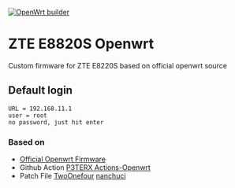 [![OpenWrt builder](https://github.com/srt19/ZTE-E8820S/actions/workflows/openwrt-builder.yml/badge.svg?event=release)](https://github.com/srt19/ZTE-E8820S/actions/workflows/openwrt-builder.yml)

# ZTE E8820S Openwrt
Custom firmware for ZTE E8220S based on official openwrt source

## Default login
```
URL = 192.168.11.1
user = root
no password, just hit enter
```

### Based on
- [Official Openwrt Firmware](https://github.com/openwrt/openwrt)
- Github Action [P3TERX Actions-Openwrt](https://github.com/P3TERX/Actions-OpenWrt/)
- Patch File [TwoOnefour](https://github.com/TwoOnefour/E8820S-OpenWrt) [nanchuci](https://github.com/nanchuci/E8820S-OpenWrt)